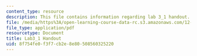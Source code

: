 ```yaml
---
content_type: resource
description: This file contains information regarding lab 3_1 handout.
file: /media/https%3A/open-learning-course-data-rc.s3.amazonaws.com/12-335-experimental-atmospheric-chemistry-fall-2014/8f754fe0f3f7cb2e8e80508560325220_MIT12_335F14_Lab3_1.pdf
file_type: application/pdf
resourcetype: Document
title: Lab3_1 Handout
uid: 8f754fe0-f3f7-cb2e-8e80-508560325220
---
```

